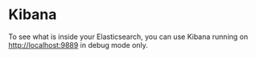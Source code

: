 # Kibana

To see what is inside your Elasticsearch, you can use Kibana running on [http://localhost:9889](http://localhost:9889) in debug mode only.
